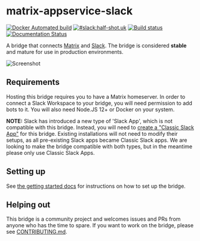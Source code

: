 # matrix-appservice-slack

[![Docker Automated build](https://img.shields.io/docker/cloud/build/matrixdotorg/matrix-appservice-slack.svg)](https://hub.docker.com/r/matrixdotorg/matrix-appservice-slack)
[![#slack:half-shot.uk](https://img.shields.io/matrix/slack:half-shot.uk.svg?server_fqdn=chaotic.half-shot.uk&label=%23slack:half-shot.uk&logo=matrix)](https://matrix.to/#/#slack:half-shot.uk)
[![Build status](https://badge.buildkite.com/ebc25cba3c68c0e44db887be63fa28c4e337e115241c52cb74.svg)](https://buildkite.com/matrix-dot-org/matrix-appservice-slack)
[![Documentation Status](https://readthedocs.org/projects/matrix-appservice-slack/badge/?version=latest)](https://matrix-appservice-slack.readthedocs.io/en/latest/?badge=latest)


A bridge that connects [Matrix](https://matrix.org) and [Slack](https://slack.com). 
The bridge is considered **stable** and mature for use in production
environments.

![Screenshot](screenshot.png)

## Requirements

Hosting this bridge requires you to have a Matrix homeserver. In order to
connect a Slack Workspace to your bridge, you will need permission to add bots
to it. You will also need Node.JS 12+ or Docker on your system.

**NOTE:** Slack has introduced a new type of 'Slack App', which is not compatible with this bridge. Instead, you will need to [create a "Classic Slack App"](https://api.slack.com/apps?new_classic_app=1) for this bridge. Existing installations will not need to modify their setups, as all pre-existing Slack apps became Classic Slack apps. We are looking to make the bridge compatible with both types, but in the meantime please only use Classic Slack Apps.

## Setting up

See [the getting started docs](https://matrix-appservice-slack.rtfd.io/en/latest/getting_started)
for instructions on how to set up the bridge.

## Helping out

This bridge is a community project and welcomes issues and PRs from anyone who
has the time to spare. If you want to work on the bridge, please see
[CONTRIBUTING.md](https://github.com/matrix-org/matrix-appservice-slack/blob/develop/CONTRIBUTING.md).
